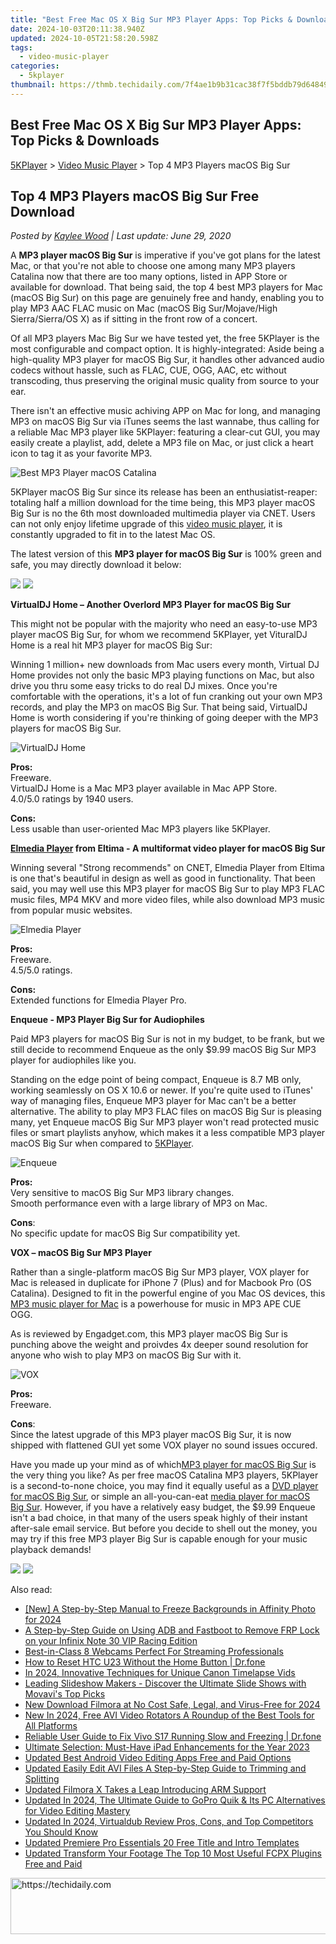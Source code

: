 ```yaml
---
title: "Best Free Mac OS X Big Sur MP3 Player Apps: Top Picks & Downloads"
date: 2024-10-03T20:11:38.940Z
updated: 2024-10-05T21:58:20.598Z
tags:
  - video-music-player
categories:
  - 5kplayer
thumbnail: https://thmb.techidaily.com/7f4ae1b9b31cac38f7f5bddb79d648495e38c22783ddea3f0c620d5fbd42617b.jpg
---
```


## Best Free Mac OS X Big Sur MP3 Player Apps: Top Picks & Downloads

[5KPlayer](https://tools.techidaily.com/5kplayer/products/) \> [Video Music Player](https://tools.techidaily.com/5kplayer/video-music-player/) \> Top 4 MP3 Players macOS Big Sur 

## Top 4 MP3 Players macOS Big Sur Free Download

 _Posted by [Kaylee Wood](https://www.quora.com/profile/Amanda-Hu-21) | Last update: June 29, 2020_

A **MP3 player macOS Big Sur** is imperative if you've got plans for the latest Mac, or that you're not able to choose one among many MP3 players Catalina now that there are too many options, listed in APP Store or available for download. That being said, the top 4 best MP3 players for Mac (macOS Big Sur) on this page are genuinely free and handy, enabling you to play MP3 AAC FLAC music on Mac (macOS Big Sur/Mojave/High Sierra/Sierra/OS X) as if sitting in the front row of a concert.

Of all MP3 players Mac Big Sur we have tested yet, the free 5KPlayer is the most configurable and compact option. It is highly-integrated: Aside being a high-quality MP3 player for macOS Big Sur, it handles other advanced audio codecs without hassle, such as FLAC, CUE, OGG, AAC, etc without transcoding, thus preserving the original music quality from source to your ear.

There isn't an effective music achiving APP on Mac for long, and managing MP3 on macOS Big Sur via iTunes seems the last wannabe, thus calling for a reliable Mac MP3 player like 5KPlayer: featuring a clear-cut GUI, you may easily create a playlist, add, delete a MP3 file on Mac, or just click a heart icon to tag it as your favorite MP3.

![Best MP3 Player macOS Catalina](https://www.5kplayer.com/video-music-player/img/5kplayer-mp3-player-sierra.jpg) 

5KPlayer macOS Big Sur since its release has been an enthusiatist-reaper: totaling half a million download for the time being, this MP3 player macOS Big Sur is no the 6th most downloaded multimedia player via CNET. Users can not only enjoy lifetime upgrade of this [video music player](https://tools.techidaily.com/5kplayer/video-music-player/), it is constantly upgraded to fit in to the latest Mac OS.

The latest version of this **MP3 player for macOS Big Sur** is 100% green and safe, you may directly download it below:

[![](https://www.5kplayer.com/video-music-player/../button/freedownbackmac.png)](https://tools.techidaily.com/5kplayer/products/) [![](https://www.5kplayer.com/video-music-player/../button/freedownwhitewin.png)](https://tools.techidaily.com/5kplayer/products/) 

**VirtualDJ Home – Another Overlord MP3 Player for macOS Big Sur**

This might not be popular with the majority who need an easy-to-use MP3 player macOS Big Sur, for whom we recommend 5KPlayer, yet VituralDJ Home is a real hit MP3 player for macOS Big Sur:

Winning 1 million+ new downloads from Mac users every month, Virtual DJ Home provides not only the basic MP3 playing functions on Mac, but also drive you thru some easy tricks to do real DJ mixes. Once you're comfortable with the operations, it's a lot of fun cranking out your own MP3 records, and play the MP3 on macOS Big Sur. That being said, VirtualDJ Home is worth considering if you're thinking of going deeper with the MP3 players for macOS Big Sur.

![VirtualDJ Home](https://www.5kplayer.com/video-music-player/img/virtualdjhome-mp3-player-mac-os-sierra2.jpg) 

**Pros:**  
 Freeware.  
 VirtualDJ Home is a Mac MP3 player available in Mac APP Store.  
 4.0/5.0 ratings by 1940 users.

**Cons:**  
 Less usable than user-oriented Mac MP3 players like 5KPlayer.

**[Elmedia Player](https://tools.techidaily.com/eltima/products/) from Eltima - A multiformat video player for macOS Big Sur**

Winning several "Strong recommends" on CNET, Elmedia Player from Eltima is one that's beautiful in design as well as good in functionality. That been said, you may well use this MP3 player for macOS Big Sur to play MP3 FLAC music files, MP4 MKV and more video files, while also download MP3 music from popular music websites.

![Elmedia Player](https://www.5kplayer.com/video-music-player/img/elmedia-player-mac.jpg) 

**Pros:**  
 Freeware.  
 4.5/5.0 ratings.

**Cons:**  
 Extended functions for Elmedia Player Pro.

**Enqueue - MP3 Player Big Sur for Audiophiles**

Paid MP3 players for macOS Big Sur is not in my budget, to be frank, but we still decide to recommend Enqueue as the only $9.99 macOS Big Sur MP3 player for audiophiles like you. 

Standing on the edge point of being compact, Enqueue is 8.7 MB only, working seamlessly on OS X 10.6 or newer. If you're quite used to iTunes' way of managing files, Enqueue MP3 player for Mac can't be a better alternative. The ability to play MP3 FLAC files on macOS Big Sur is pleasing many, yet Enqueue macOS Big Sur MP3 player won't read protected music files or smart playlists anyhow, which makes it a less compatible MP3 player macOS Big Sur when compared to [5KPlayer](https://tools.techidaily.com/5kplayer/video-music-player/).

![Enqueue](https://www.5kplayer.com/video-music-player/img/enqueue-mp3-player-macos-sierra.png) 

**Pros:**  
 Very sensitive to macOS Big Sur MP3 library changes.  
 Smooth performance even with a large library of MP3 on Mac.

**Cons**:  
 No specific update for macOS Big Sur compatibility yet.  

**VOX – macOS Big Sur MP3 Player**

Rather than a single-platform macOS Big Sur MP3 player, VOX player for Mac is released in duplicate for iPhone 7 (Plus) and for Macbook Pro (OS Catalina). Designed to fit in the powerful engine of you Mac OS devices, this [MP3 music player for Mac](https://tools.techidaily.com/5kplayer/video-music-player/) is a powerhouse for music in MP3 APE CUE OGG. 

As is reviewed by Engadget.com, this MP3 player macOS Big Sur is punching above the weight and proivdes 4x deeper sound resolution for anyone who wish to play MP3 on macOS Big Sur with it.

![VOX](https://www.5kplayer.com/video-music-player/img/vox-mp3-player-mac-os-sierra2.jpg) 

**Pros:**  
 Freeware.

**Cons**:  
 Since the latest upgrade of this MP3 player macOS Big Sur, it is now shipped with flattened GUI yet some VOX player no sound issues occured.

Have you made up your mind as of which[MP3 player for macOS Big Sur](https://tools.techidaily.com/5kplayer/video-music-player/) is the very thing you like? As per free macOS Catalina MP3 players, 5KPlayer is a second-to-none choice, you may find it equally useful as a [DVD player for macOS Big Sur](https://tools.techidaily.com/5kplayer/video-music-player/), or simple an all-you-can-eat [media player for macOS Big Sur](https://tools.techidaily.com/5kplayer/video-music-player/). However, if you have a relatively easy budget, the $9.99 Enqueue isn't a bad choice, in that many of the users speak highly of their instant after-sale email service. But before you decide to shell out the money, you may try if this free MP3 player Big Sur is capable enough for your music playback demands!

[![](https://www.5kplayer.com/video-music-player/../button/freedownbackmac.png)](https://tools.techidaily.com/5kplayer/products/) [![](https://www.5kplayer.com/video-music-player/../button/freedownwhitewin.png)](https://tools.techidaily.com/5kplayer/products/)

<ins class="adsbygoogle"
     style="display:block"
     data-ad-format="autorelaxed"
     data-ad-client="ca-pub-7571918770474297"
     data-ad-slot="1223367746"></ins>

<ins class="adsbygoogle"
     style="display:block"
     data-ad-client="ca-pub-7571918770474297"
     data-ad-slot="8358498916"
     data-ad-format="auto"
     data-full-width-responsive="true"></ins>

<span class="atpl-alsoreadstyle">Also read:</span>
<div><ul>
<li><a href="https://fox-cloud.techidaily.com/new-a-step-by-step-manual-to-freeze-backgrounds-in-affinity-photo-for-2024/"><u>[New] A Step-by-Step Manual to Freeze Backgrounds in Affinity Photo for 2024</u></a></li>
<li><a href="https://bypass-frp.techidaily.com/a-step-by-step-guide-on-using-adb-and-fastboot-to-remove-frp-lock-on-your-infinix-note-30-vip-racing-edition-by-drfone-android/"><u>A Step-by-Step Guide on Using ADB and Fastboot to Remove FRP Lock on your Infinix Note 30 VIP Racing Edition</u></a></li>
<li><a href="https://extra-information.techidaily.com/best-in-class-8-webcams-perfect-for-streaming-professionals/"><u>Best-in-Class 8 Webcams Perfect For Streaming Professionals</u></a></li>
<li><a href="https://techidaily.com/how-to-reset-htc-u23-without-the-home-button-drfone-by-drfone-reset-android-reset-android/"><u>How to Reset HTC U23 Without the Home Button | Dr.fone</u></a></li>
<li><a href="https://fox-helps.techidaily.com/in-2024-innovative-techniques-for-unique-canon-timelapse-vids/"><u>In 2024, Innovative Techniques for Unique Canon Timelapse Vids</u></a></li>
<li><a href="https://technical-tips.techidaily.com/leading-slideshow-makers-discover-the-ultimate-slide-shows-with-movavis-top-picks/"><u>Leading Slideshow Makers - Discover the Ultimate Slide Shows with Movavi's Top Picks</u></a></li>
<li><a href="https://ai-video-apps.techidaily.com/new-download-filmora-at-no-cost-safe-legal-and-virus-free-for-2024/"><u>New Download Filmora at No Cost Safe, Legal, and Virus-Free for 2024</u></a></li>
<li><a href="https://video-ai-editor.techidaily.com/new-in-2024-free-avi-video-rotators-a-roundup-of-the-best-tools-for-all-platforms/"><u>New In 2024, Free AVI Video Rotators A Roundup of the Best Tools for All Platforms</u></a></li>
<li><a href="https://fix-guide.techidaily.com/reliable-user-guide-to-fix-vivo-s17-running-slow-and-freezing-drfone-by-drfone-fix-android-problems-fix-android-problems/"><u>Reliable User Guide to Fix Vivo S17 Running Slow and Freezing | Dr.fone</u></a></li>
<li><a href="https://os-tips.techidaily.com/ultimate-selection-must-have-ipad-enhancements-for-the-year-2023/"><u>Ultimate Selection: Must-Have iPad Enhancements for the Year 2023</u></a></li>
<li><a href="https://video-ai-editor.techidaily.com/updated-best-android-video-editing-apps-free-and-paid-options/"><u>Updated Best Android Video Editing Apps Free and Paid Options</u></a></li>
<li><a href="https://video-ai-editor.techidaily.com/updated-easily-edit-avi-files-a-step-by-step-guide-to-trimming-and-splitting/"><u>Updated Easily Edit AVI Files A Step-by-Step Guide to Trimming and Splitting</u></a></li>
<li><a href="https://video-ai-editor.techidaily.com/updated-filmora-x-takes-a-leap-introducing-arm-support/"><u>Updated Filmora X Takes a Leap Introducing ARM Support</u></a></li>
<li><a href="https://video-ai-editor.techidaily.com/updated-in-2024-the-ultimate-guide-to-gopro-quik-and-its-pc-alternatives-for-video-editing-mastery/"><u>Updated In 2024, The Ultimate Guide to GoPro Quik & Its PC Alternatives for Video Editing Mastery</u></a></li>
<li><a href="https://video-ai-editor.techidaily.com/updated-in-2024-virtualdub-review-pros-cons-and-top-competitors-you-should-know/"><u>Updated In 2024, Virtualdub Review Pros, Cons, and Top Competitors You Should Know</u></a></li>
<li><a href="https://video-ai-editor.techidaily.com/updated-premiere-pro-essentials-20-free-title-and-intro-templates/"><u>Updated Premiere Pro Essentials 20 Free Title and Intro Templates</u></a></li>
<li><a href="https://video-ai-editor.techidaily.com/updated-transform-your-footage-the-top-10-most-useful-fcpx-plugins-free-and-paid/"><u>Updated Transform Your Footage The Top 10 Most Useful FCPX Plugins Free and Paid</u></a></li>
</ul></div>

<!-- affiliate ads begin -->
<a href="https://appsumo.8odi.net/c/5597632/2151894/7443" target="_top" id="2151894">
  <img src="//a.impactradius-go.com/display-ad/7443-2151894" border="0" alt="https://techidaily.com" width="728" height="90"/>
</a>
<img height="0" width="0" src="https://appsumo.8odi.net/i/5597632/2151894/7443" style="position:absolute;visibility:hidden;" border="0" />
<!-- affiliate ads end -->

